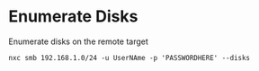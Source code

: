 # Enumerate Disks

Enumerate disks on the remote target

```
nxc smb 192.168.1.0/24 -u UserNAme -p 'PASSWORDHERE' --disks
```
